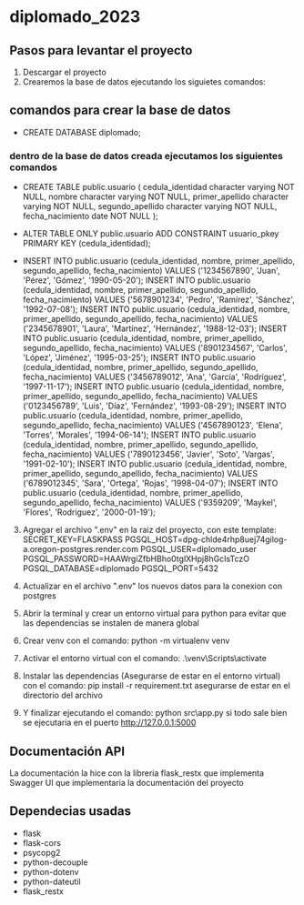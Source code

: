 # diplomado_2023

## Pasos para levantar el proyecto

1. Descargar el proyecto
2. Crearemos la base de datos ejecutando los siguietes comandos:

## comandos para crear la base de datos

- CREATE DATABASE diplomado;

### dentro de la base de datos creada ejecutamos los siguientes comandos

- CREATE TABLE public.usuario (
  cedula_identidad character varying NOT NULL,
  nombre character varying NOT NULL,
  primer_apellido character varying NOT NULL,
  segundo_apellido character varying NOT NULL,
  fecha_nacimiento date NOT NULL
  );

- ALTER TABLE ONLY public.usuario
  ADD CONSTRAINT usuario_pkey PRIMARY KEY (cedula_identidad);

- INSERT INTO public.usuario (cedula_identidad, nombre, primer_apellido, segundo_apellido, fecha_nacimiento) VALUES ('1234567890', 'Juan', 'Pérez', 'Gómez', '1990-05-20');
  INSERT INTO public.usuario (cedula_identidad, nombre, primer_apellido, segundo_apellido, fecha_nacimiento) VALUES ('5678901234', 'Pedro', 'Ramírez', 'Sánchez', '1992-07-08');
  INSERT INTO public.usuario (cedula_identidad, nombre, primer_apellido, segundo_apellido, fecha_nacimiento) VALUES ('2345678901', 'Laura', 'Martínez', 'Hernández', '1988-12-03');
  INSERT INTO public.usuario (cedula_identidad, nombre, primer_apellido, segundo_apellido, fecha_nacimiento) VALUES ('8901234567', 'Carlos', 'López', 'Jiménez', '1995-03-25');
  INSERT INTO public.usuario (cedula_identidad, nombre, primer_apellido, segundo_apellido, fecha_nacimiento) VALUES ('3456789012', 'Ana', 'García', 'Rodríguez', '1997-11-17');
  INSERT INTO public.usuario (cedula_identidad, nombre, primer_apellido, segundo_apellido, fecha_nacimiento) VALUES ('0123456789', 'Luis', 'Díaz', 'Fernández', '1993-08-29');
  INSERT INTO public.usuario (cedula_identidad, nombre, primer_apellido, segundo_apellido, fecha_nacimiento) VALUES ('4567890123', 'Elena', 'Torres', 'Morales', '1994-06-14');
  INSERT INTO public.usuario (cedula_identidad, nombre, primer_apellido, segundo_apellido, fecha_nacimiento) VALUES ('7890123456', 'Javier', 'Soto', 'Vargas', '1991-02-10');
  INSERT INTO public.usuario (cedula_identidad, nombre, primer_apellido, segundo_apellido, fecha_nacimiento) VALUES ('6789012345', 'Sara', 'Ortega', 'Rojas', '1998-04-07');
  INSERT INTO public.usuario (cedula_identidad, nombre, primer_apellido, segundo_apellido, fecha_nacimiento) VALUES ('9359209', 'Maykel', 'Flores', 'Rodriguez', '2000-01-19');

3. Agregar el archivo ".env" en la raiz del proyecto, con este template:
   SECRET_KEY=FLASKPASS
   PGSQL_HOST=dpg-chlde4rhp8uej74gilog-a.oregon-postgres.render.com
   PGSQL_USER=diplomado_user
   PGSQL_PASSWORD=HAAWrgiZfbHBho0tglXHpj8hGcIsTczO
   PGSQL_DATABASE=diplomado
   PGSQL_PORT=5432

4. Actualizar en el archivo ".env" los nuevos datos para la conexion con postgres
5. Abrir la terminal y crear un entorno virtual para python para evitar que las dependencias se instalen de manera global
6. Crear venv con el comando: python -m virtualenv venv
7. Activar el entorno virtual con el comando: .\venv\Scripts\activate
8. Instalar las dependencias (Asegurarse de estar en el entorno virtual) con el comando: pip install -r requirement.txt asegurarse de estar en el directorio del archivo
9. Y finalizar ejecutando el comando: python src\app.py si todo sale bien se ejecutaria en el puerto http://127.0.0.1:5000

## Documentación API

La documentación la hice con la libreria flask_restx que implementa Swagger UI que implementaria la documentación del proyecto

## Dependecias usadas

- flask
- flask-cors
- psycopg2
- python-decouple
- python-dotenv
- python-dateutil
- flask_restx
